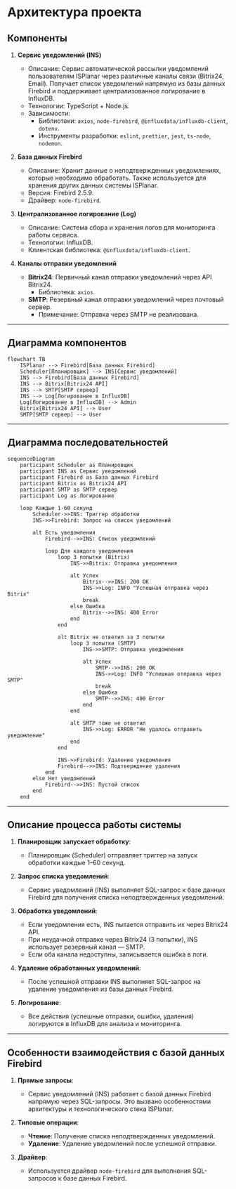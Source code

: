 # Архитектура проекта

## Компоненты

1. **Сервис уведомлений (INS)**

   - Описание: Сервис автоматической рассылки уведомлений пользователям ISPlanar через различные каналы связи (Bitrix24, Email). Получает список уведомлений напрямую из базы данных Firebird и поддерживает централизованное логирование в InfluxDB.
   - Технологии: TypeScript + Node.js.
   - Зависимости:
     - Библиотеки: `axios`, `node-firebird`, `@influxdata/influxdb-client`, `dotenv`.
     - Инструменты разработки: `eslint`, `prettier`, `jest`, `ts-node`, `nodemon`.

2. **База данных Firebird**

   - Описание: Хранит данные о неподтвержденных уведомлениях, которые необходимо обработать. Также используется для хранения других данных системы ISPlanar.
   - Версия: Firebird 2.5.9.
   - Драйвер: `node-firebird`.

3. **Централизованное логирование (Log)**

   - Описание: Система сбора и хранения логов для мониторинга работы сервиса.
   - Технологии: InfluxDB.
   - Клиентская библиотека: `@influxdata/influxdb-client`.

4. **Каналы отправки уведомлений**
   - **Bitrix24**: Первичный канал отправки уведомлений через API Bitrix24.
     - Библиотека: `axios`.
   - **SMTP**: Резервный канал отправки уведомлений через почтовый сервер.
     - Примечание: Отправка через SMTP не реализована.

---

## Диаграмма компонентов

```mermaid
flowchart TB
    ISPlanar --> Firebird[База данных Firebird]
    Scheduler[Планировщик] --> INS[Сервис уведомлений]
    INS --> Firebird[База данных Firebird]
    INS --> Bitrix[Bitrix24 API]
    INS --> SMTP[SMTP сервер]
    INS --> Log[Логирование в InfluxDB]
    Log[Логирование в InfluxDB] --> Admin
    Bitrix[Bitrix24 API] --> User
    SMTP[SMTP сервер] --> User
```

---

## Диаграмма последовательностей

```mermaid
sequenceDiagram
    participant Scheduler as Планировщик
    participant INS as Сервис уведомлений
    participant Firebird as База данных Firebird
    participant Bitrix as Bitrix24 API
    participant SMTP as SMTP сервер
    participant Log as Логирование

    loop Каждые 1-60 секунд
        Scheduler->>INS: Триггер обработки
        INS->>Firebird: Запрос на список уведомлений

        alt Есть уведомления
            Firebird-->>INS: Список уведомлений

            loop Для каждого уведомления
                loop 3 попытки (Bitrix)
                    INS->>Bitrix: Отправка уведомления

                    alt Успех
                        Bitrix-->>INS: 200 OK
                        INS->>Log: INFO "Успешная отправка через Bitrix"
                        break
                    else Ошибка
                        Bitrix-->>INS: 400 Error
                    end
                end

                alt Bitrix не ответил за 3 попытки
                    loop 3 попытки (SMTP)
                        INS->>SMTP: Отправка уведомления

                        alt Успех
                            SMTP-->>INS: 200 OK
                            INS->>Log: INFO "Успешная отправка через SMTP"
                            break
                        else Ошибка
                            SMTP-->>INS: 400 Error
                        end
                    end

                    alt SMTP тоже не ответил
                        INS->>Log: ERROR "Не удалось отправить уведомление"
                    end
                end

                INS->>Firebird: Удаление уведомления
                Firebird-->>INS: Подтверждение удаления
            end
        else Нет уведомлений
            Firebird-->>INS: Пустой список
        end
    end
```

---

## Описание процесса работы системы

1. **Планировщик запускает обработку**:

   - Планировщик (Scheduler) отправляет триггер на запуск обработки каждые 1–60 секунд.

2. **Запрос списка уведомлений**:

   - Сервис уведомлений (INS) выполняет SQL-запрос к базе данных Firebird для получения списка неподтвержденных уведомлений.

3. **Обработка уведомлений**:

   - Если уведомления есть, INS пытается отправить их через Bitrix24 API.
   - При неудачной отправке через Bitrix24 (3 попытки), INS использует резервный канал — SMTP.
   - Если оба канала недоступны, записывается ошибка в логи.

4. **Удаление обработанных уведомлений**:

   - После успешной отправки INS выполняет SQL-запрос на удаление уведомления из базы данных Firebird.

5. **Логирование**:
   - Все действия (успешные отправки, ошибки, удаления) логируются в InfluxDB для анализа и мониторинга.

---

## Особенности взаимодействия с базой данных Firebird

1. **Прямые запросы**:

   - Сервис уведомлений (INS) работает с базой данных Firebird напрямую через SQL-запросы. Это вызвано особенностями архитектуры и технологического стека ISPlanar.

2. **Типовые операции**:

   - **Чтение**: Получение списка неподтвержденных уведомлений.
   - **Удаление**: Удаление уведомлений после успешной отправки.

3. **Драйвер**:
   - Используется драйвер `node-firebird` для выполнения SQL-запросов к базе данных Firebird.
